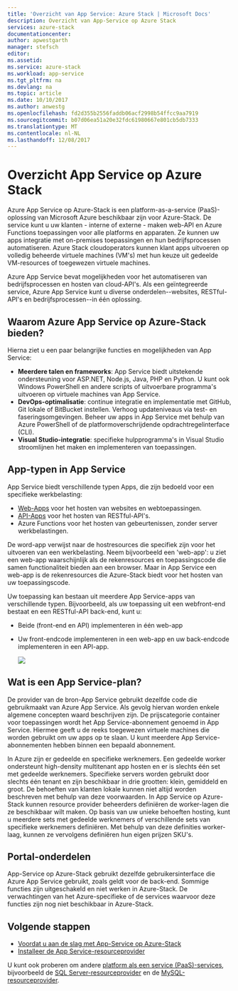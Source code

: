```yaml
---
title: 'Overzicht van App Service: Azure Stack | Microsoft Docs'
description: Overzicht van App-Service op Azure Stack
services: azure-stack
documentationcenter: 
author: apwestgarth
manager: stefsch
editor: 
ms.assetid: 
ms.service: azure-stack
ms.workload: app-service
ms.tgt_pltfrm: na
ms.devlang: na
ms.topic: article
ms.date: 10/10/2017
ms.author: anwestg
ms.openlocfilehash: fd2d355b2556faddb06acf2998b54ffcc9aa7919
ms.sourcegitcommit: b07d06ea51a20e32fdc61980667e801cb5db7333
ms.translationtype: MT
ms.contentlocale: nl-NL
ms.lasthandoff: 12/08/2017
---
```

# <a name="app-service-on-azure-stack-overview"></a>Overzicht App Service op Azure Stack

Azure App Service op Azure-Stack is een platform-as-a-service (PaaS)-oplossing van Microsoft Azure beschikbaar zijn voor Azure-Stack. De service kunt u uw klanten - interne of externe - maken web-API en Azure Functions toepassingen voor alle platforms en apparaten. Ze kunnen uw apps integratie met on-premises toepassingen en hun bedrijfsprocessen automatiseren. Azure Stack cloudoperators kunnen klant apps uitvoeren op volledig beheerde virtuele machines (VM's) met hun keuze uit gedeelde VM-resources of toegewezen virtuele machines.

Azure App Service bevat mogelijkheden voor het automatiseren van bedrijfsprocessen en hosten van cloud-API's. Als een geïntegreerde service, Azure App Service kunt u diverse onderdelen--websites, RESTful-API's en bedrijfsprocessen--in één oplossing.

## <a name="why-offer-azure-app-service-on-azure-stack"></a>Waarom Azure App Service op Azure-Stack bieden?

Hierna ziet u een paar belangrijke functies en mogelijkheden van App Service:
- **Meerdere talen en frameworks**: App Service biedt uitstekende ondersteuning voor ASP.NET, Node.js, Java, PHP en Python. U kunt ook Windows PowerShell en andere scripts of uitvoerbare programma's uitvoeren op virtuele machines van App Service.
- **DevOps-optimalisatie**: continue integratie en implementatie met GitHub, Git lokale of BitBucket instellen. Verhoog updateniveaus via test- en faseringsomgevingen. Beheer uw apps in App Service met behulp van Azure PowerShell of de platformoverschrijdende opdrachtregelinterface (CLI).
- **Visual Studio-integratie**: specifieke hulpprogramma's in Visual Studio stroomlijnen het maken en implementeren van toepassingen.

## <a name="app-types-in-app-service"></a>App-typen in App Service

App Service biedt verschillende typen Apps, die zijn bedoeld voor een specifieke werkbelasting:

- [Web-Apps](https://docs.microsoft.com/azure/app-service-web/app-service-web-overview) voor het hosten van websites en webtoepassingen.
- [API-Apps](https://docs.microsoft.com/azure/app-service-api/app-service-api-apps-why-best-platform) voor het hosten van RESTful-API's.
- Azure Functions voor het hosten van gebeurtenissen, zonder server werkbelastingen.

De word-app verwijst naar de hostresources die specifiek zijn voor het uitvoeren van een werkbelasting. Neem bijvoorbeeld een 'web-app': u ziet een web-app waarschijnlijk als de rekenresources en toepassingscode die samen functionaliteit bieden aan een browser. Maar in App Service een web-app is de rekenresources die Azure-Stack biedt voor het hosten van uw toepassingscode.

Uw toepassing kan bestaan uit meerdere App Service-apps van verschillende typen. Bijvoorbeeld, als uw toepassing uit een webfront-end bestaat en een RESTful-API back-end, kunt u:
- Beide (front-end en API) implementeren in één web-app
- Uw front-endcode implementeren in een web-app en uw back-endcode implementeren in een API-app.

   ![](media/azure-stack-app-service-overview/image01.png)

## <a name="what-is-an-app-service-plan"></a>Wat is een App Service-plan?

De provider van de bron-App Service gebruikt dezelfde code die gebruikmaakt van Azure App Service. Als gevolg hiervan worden enkele algemene concepten waard beschrijven zijn. De prijscategorie container voor toepassingen wordt het App Service-abonnement genoemd in App Service. Hiermee geeft u de reeks toegewezen virtuele machines die worden gebruikt om uw apps op te slaan. U kunt meerdere App Service-abonnementen hebben binnen een bepaald abonnement.

In Azure zijn er gedeelde en specifieke werknemers. Een gedeelde worker ondersteunt high-density multitenant app hosten en er is slechts één set met gedeelde werknemers. Specifieke servers worden gebruikt door slechts één tenant en zijn beschikbaar in drie grootten: klein, gemiddeld en groot. De behoeften van klanten lokale kunnen niet altijd worden beschreven met behulp van deze voorwaarden. In App Service op Azure-Stack kunnen resource provider beheerders definiëren de worker-lagen die ze beschikbaar wilt maken. Op basis van uw unieke behoeften hosting, kunt u meerdere sets met gedeelde werknemers of verschillende sets van specifieke werknemers definiëren. Met behulp van deze definities worker-laag, kunnen ze vervolgens definiëren hun eigen prijzen SKU's.

## <a name="portal-features"></a>Portal-onderdelen

App-Service op Azure-Stack gebruikt dezelfde gebruikersinterface die Azure App Service gebruikt, zoals geldt voor de back-end. Sommige functies zijn uitgeschakeld en niet werken in Azure-Stack. De verwachtingen van het Azure-specifieke of de services waarvoor deze functies zijn nog niet beschikbaar in Azure-Stack.

## <a name="next-steps"></a>Volgende stappen


- [Voordat u aan de slag met App-Service op Azure-Stack](azure-stack-app-service-before-you-get-started.md)
- [Installeer de App Service-resourceprovider](azure-stack-app-service-deploy.md)

U kunt ook proberen om andere [platform als een service (PaaS)-services](azure-stack-tools-paas-services.md), bijvoorbeeld de [SQL Server-resourceprovider](azure-stack-sql-resource-provider-deploy.md) en de [MySQL-resourceprovider](azure-stack-mysql-resource-provider-deploy.md).
